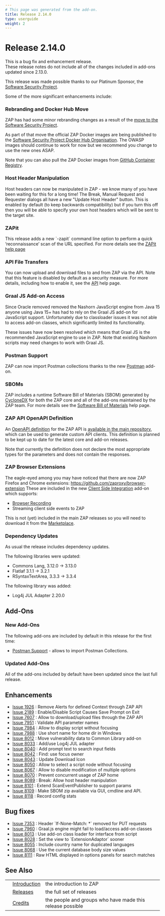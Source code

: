 ```yaml
---
# This page was generated from the add-on.
title: Release 2.14.0
type: userguide
weight: 2
---
```


# Release 2.14.0

This is a bug fix and enhancement release.   
These release notes do not include all of the changes included in add-ons updated since 2.13.0.

This release was made possible thanks to our Platinum Sponsor, the [Software Security Project](https://softwaresecurityproject.org/).

Some of the more significant enhancements include:

### Rebranding and Docker Hub Move

ZAP has had some minor rebranding changes as a result of the [move to the Software Security Project](/blog/2023-08-01-zap-is-joining-the-software-security-project/).

As part of that move the official ZAP Docker images are being published to the
[Software Security Project Docker Hub Organisation](https://hub.docker.com/u/softwaresecurityproject).
The OWASP images should continue to work for now but we recommend you change to use the new ones ASAP.

Note that you can also pull the ZAP Docker images from [GitHub Container Registry](https://github.com/zaproxy/zaproxy/pkgs/container/zaproxy/versions?filters%5Bversion_type%5D=tagged).

### Host Header Manipulation

Host headers can now be manipulated in ZAP - we know many of you have been waiting for this for a long time! The Break, Manual Request and Requester dialogs all have a new "Update Host Header" button. This is enabled by default (to keep backwards compatibility) but if you turn this off then you will be able to specify your own host headers which will be sent to the target site.

### ZAPit

This release adds a new \`-zapit\` command line option to perform a quick ‘reconnaissance’ scan of the URL specified. For more details see the [ZAPit help page](/docs/desktop/addons/quick-start/zapit/)

### API File Transfers

You can now upload and download files to and from ZAP via the API. Note that this feature is disabled by default as a security measure. For more details, including how to enable it, see the [API](/docs/desktop/start/features/api/#filexfer) help page.

### Graal JS Add-on Access

Since Oracle removed removed the Nashorn JavaScript engine from Java 15 anyone using Java 15+ has had to rely on the Graal JS add-on for JavaScript support. Unfortunately due to classloader issues it was not able to access add-on classes, which significantly limited its functionality.

These issues have now been resolved which means that Graal JS is the recommended JavaScript engine to use in ZAP.
Note that existing Nashorn scripts may need changes to work with Graal JS.

### Postman Support

ZAP can now import Postman collections thanks to the new [Postman](/docs/desktop/addons/postman-support/) add-on.

### SBOMs

ZAP includes a runtime Software Bill of Materials (SBOM) generated by [CycloneDX](https://cyclonedx.org/) for both the ZAP core and all of the add-ons maintained by the ZAP team. For more details see the [Software Bill of Materials](/docs/desktop/start/features/sbom/) help page.

### ZAP API OpenAPI Definition

An [OpenAPI definition](https://swagger.io/) for the ZAP API is [available in the main repository](https://raw.githubusercontent.com/zaproxy/zap-api-docs/main/openapi.yaml), which can be used to generate custom API clients. This definition is planned to be kept up to date for the latest core and add-on releases.

Note that currently the definition does not declare the most appropriate types for the parameters and does not contain the responses.

### ZAP Browser Extensions

The eagle-eyed among you may have noticed that there are now ZAP Firefox and Chrome extensions: https://github.com/zaproxy/browser-extension These are included in the new [Client Side Integration](/docs/desktop/addons/client-side-integration/) add-on which supports:

* [Browser Recording](/blog/2023-09-11-browser-recorder/)
* Streaming client side events to ZAP

This is not (yet) included in the main ZAP releases so you will need to download it from the [Marketplace](/addons/).

### Dependency Updates

As usual the release includes dependency updates.

The following libraries were updated:

* Commons Lang, 3.12.0 → 3.13.0
* Flatlaf 3.1.1 → 3.2.1
* RSyntaxTextArea, 3.3.3 → 3.3.4

The following library was added:


* Log4j JUL Adapter 2.20.0

## Add-Ons

### New Add-Ons

The following add-ons are included by default in this release for the first time:

* [Postman Support](/docs/desktop/addons/postman-support/) - allows to import Postman Collections.

### Updated Add-Ons

All of the add-ons included by default have been updated since the last full release.

## Enhancements

* [Issue 1926](https://github.com/zaproxy/zaproxy/issues/1926) : Remove Alerts for defined Context through ZAP API
* [Issue 2189](https://github.com/zaproxy/zaproxy/issues/2189) : Enable/Disable Script Causes Save Prompt on Exit
* [Issue 7607](https://github.com/zaproxy/zaproxy/issues/7607) : Allow to download/upload files through the ZAP API
* [Issue 7951](https://github.com/zaproxy/zaproxy/issues/7951) : Validate API parameter names
* [Issue 7984](https://github.com/zaproxy/zaproxy/issues/7984) : Allow to display script without focusing
* [Issue 7988](https://github.com/zaproxy/zaproxy/issues/7988) : Use short name for home dir in Windows
* [Issue 8012](https://github.com/zaproxy/zaproxy/issues/8012) : Move vulnerability data to Common Library add-on
* [Issue 8033](https://github.com/zaproxy/zaproxy/issues/8033) : Add/use Log4j JUL adapter
* [Issue 8040](https://github.com/zaproxy/zaproxy/issues/8040) : Add prompt text to search input fields
* [Issue 8042](https://github.com/zaproxy/zaproxy/issues/8042) : Find: use focus owner
* [Issue 8043](https://github.com/zaproxy/zaproxy/issues/8043) : Update Download Icon
* [Issue 8050](https://github.com/zaproxy/zaproxy/issues/8050) : Allow to select a script node without focusing
* [Issue 8067](https://github.com/zaproxy/zaproxy/issues/8067) : Allow to disable modification of multiple options
* [Issue 8070](https://github.com/zaproxy/zaproxy/issues/8070) : Prevent concurrent usage of ZAP home
* [Issue 8089](https://github.com/zaproxy/zaproxy/issues/8089) : Break: Allow host header manipulation
* [Issue 8101](https://github.com/zaproxy/zaproxy/issues/8101) : Extend ScanEventPublisher to support params
* [Issue 8109](https://github.com/zaproxy/zaproxy/issues/8109) : Make SBOM zip available via GUI, cmdline and API.
* [Issue 8118](https://github.com/zaproxy/zaproxy/issues/8118) : Record config stats

## Bug fixes

* [Issue 7353](https://github.com/zaproxy/zaproxy/issues/7353) : Header \`If-None-Match: \*\` removed for PUT requests
* [Issue 7960](https://github.com/zaproxy/zaproxy/issues/7960) : Graal.js engine might fail to load/access add-on classes
* [Issue 8013](https://github.com/zaproxy/zaproxy/issues/8013) : Use add-on class loader for interface from script
* [Issue 8028](https://github.com/zaproxy/zaproxy/issues/8028) : Set the view to \`ExtensionAdaptor\` sooner
* [Issue 8055](https://github.com/zaproxy/zaproxy/issues/8055) : Include country name for duplicated languages
* [Issue 8068](https://github.com/zaproxy/zaproxy/issues/8068) : Use the current database body size values
* [Issue 8111](https://github.com/zaproxy/zaproxy/issues/8111) : Raw HTML displayed in options panels for search matches

## See Also

|   |                                     |                                                           |
|---|-------------------------------------|-----------------------------------------------------------|
|   | [Introduction](/docs/desktop/)      | the introduction to ZAP                                   |
|   | [Releases](/docs/desktop/releases/) | the full set of releases                                  |
|   | [Credits](/docs/desktop/credits/)   | the people and groups who have made this release possible |
